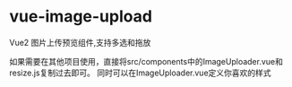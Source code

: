 # vue-image-upload

Vue2 图片上传预览组件,支持多选和拖放

如果需要在其他项目使用，直接将src/components中的ImageUploader.vue和resize.js复制过去即可。
同时可以在ImageUploader.vue定义你喜欢的样式


